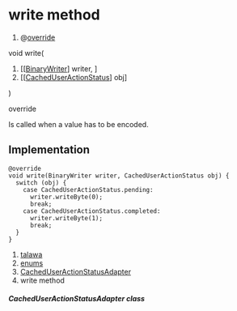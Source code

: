 
<div>

# write method

</div>


<div>

1.  @[override](https://api.flutter.dev/flutter/dart-core/override-constant.html)

</div>

void write(

1.  [[[BinaryWriter](https://pub.dev/documentation/hive/2.2.3/hive/BinaryWriter-class.html)]
    writer, ]
2.  [[[CachedUserActionStatus](../../enums_enums/CachedUserActionStatus.html)]
    obj]

)


override




Is called when a value has to be encoded.



## Implementation

``` language-dart
@override
void write(BinaryWriter writer, CachedUserActionStatus obj) {
  switch (obj) {
    case CachedUserActionStatus.pending:
      writer.writeByte(0);
      break;
    case CachedUserActionStatus.completed:
      writer.writeByte(1);
      break;
  }
}
```







1.  [talawa](../../index.html)
2.  [enums](../../enums_enums/)
3.  [CachedUserActionStatusAdapter](../../enums_enums/CachedUserActionStatusAdapter-class.html)
4.  write method

##### CachedUserActionStatusAdapter class








